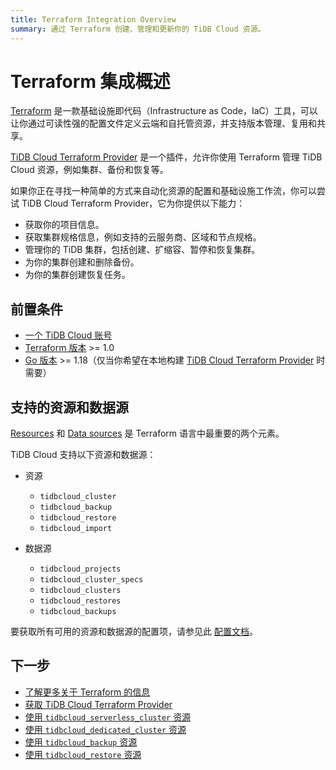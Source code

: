 ```yaml
---
title: Terraform Integration Overview
summary: 通过 Terraform 创建、管理和更新你的 TiDB Cloud 资源。
---
```


# Terraform 集成概述

[Terraform](https://www.terraform.io/) 是一款基础设施即代码（Infrastructure as Code，IaC）工具，可以让你通过可读性强的配置文件定义云端和自托管资源，并支持版本管理、复用和共享。

[TiDB Cloud Terraform Provider](https://registry.terraform.io/providers/tidbcloud/tidbcloud) 是一个插件，允许你使用 Terraform 管理 TiDB Cloud 资源，例如集群、备份和恢复等。

如果你正在寻找一种简单的方式来自动化资源的配置和基础设施工作流，你可以尝试 TiDB Cloud Terraform Provider，它为你提供以下能力：

- 获取你的项目信息。
- 获取集群规格信息，例如支持的云服务商、区域和节点规格。
- 管理你的 TiDB 集群，包括创建、扩缩容、暂停和恢复集群。
- 为你的集群创建和删除备份。
- 为你的集群创建恢复任务。

## 前置条件

- [一个 TiDB Cloud 账号](https://tidbcloud.com/free-trial)
- [Terraform 版本](https://www.terraform.io/downloads.html) >= 1.0
- [Go 版本](https://golang.org/doc/install) >= 1.18（仅当你希望在本地构建 [TiDB Cloud Terraform Provider](https://github.com/tidbcloud/terraform-provider-tidbcloud) 时需要）

## 支持的资源和数据源

[Resources](https://www.terraform.io/language/resources) 和 [Data sources](https://www.terraform.io/language/data-sources) 是 Terraform 语言中最重要的两个元素。

TiDB Cloud 支持以下资源和数据源：

- 资源

    - `tidbcloud_cluster`
    - `tidbcloud_backup`
    - `tidbcloud_restore`
    - `tidbcloud_import`

- 数据源

    - `tidbcloud_projects`
    - `tidbcloud_cluster_specs`
    - `tidbcloud_clusters`
    - `tidbcloud_restores`
    - `tidbcloud_backups`

要获取所有可用的资源和数据源的配置项，请参见此 [配置文档](https://registry.terraform.io/providers/tidbcloud/tidbcloud/latest/docs)。

## 下一步

- [了解更多关于 Terraform 的信息](https://www.terraform.io/docs)
- [获取 TiDB Cloud Terraform Provider](/tidb-cloud/terraform-get-tidbcloud-provider.md)
- [使用 `tidbcloud_serverless_cluster` 资源](/tidb-cloud/terraform-use-serverless-cluster-resource.md)
- [使用 `tidbcloud_dedicated_cluster` 资源](/tidb-cloud/terraform-use-dedicated-cluster-resource.md)
- [使用 `tidbcloud_backup` 资源](/tidb-cloud/terraform-use-backup-resource.md)
- [使用 `tidbcloud_restore` 资源](/tidb-cloud/terraform-use-restore-resource.md)